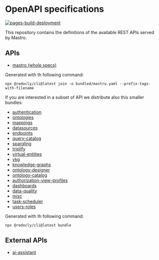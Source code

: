 # OpenAPI specifications
[![pages-build-deployment](https://github.com/obdasystems/swaggers/actions/workflows/pages/pages-build-deployment/badge.svg)](https://github.com/obdasystems/swaggers/actions/workflows/pages/pages-build-deployment)

This repository contains the definitions of the available REST APIs served by Mastro.


## APIs

- [mastro (whole specs)](https://obdasystems.github.io/swaggers/ui/?api=mastro)

Generated with th following command:

```
npx @redocly/cli@latest join -o bundled/mastro.yaml --prefix-tags-with-filename
```

If you are interested in a subset of API we distribute also this smaller bundles:

- [authentication](https://obdasystems.github.io/swaggers/ui/?api=authentication)
- [ontologies](https://obdasystems.github.io/swaggers/ui/?api=ontologies)
- [mappings](https://obdasystems.github.io/swaggers/ui/?api=mappings)
- [datasources](https://obdasystems.github.io/swaggers/ui/?api=datasources)
- [endpoints](https://obdasystems.github.io/swaggers/ui/?api=endpoints)
- [query-catalog](https://obdasystems.github.io/swaggers/ui/?api=query-catalog)
- [sparqling](https://obdasystems.github.io/swaggers/ui/?api=sparqling)
- [triplify](https://obdasystems.github.io/swaggers/ui/?api=triplify)
- [virtual-entities](https://obdasystems.github.io/swaggers/ui/?api=virtual-entities)
- [vkg](https://obdasystems.github.io/swaggers/ui/?api=vkg)
- [knowledge-graphs](https://obdasystems.github.io/swaggers/ui/?api=knowledge-graphs)
- [ontology-designer](https://obdasystems.github.io/swaggers/ui/?api=ontology-designer)
- [ontology-catalog](https://obdasystems.github.io/swaggers/ui/?api=ontology-catalog)
- [authorization-view-profiles](https://obdasystems.github.io/swaggers/ui/?api=authorization-view-profiles)
- [dashboards](https://obdasystems.github.io/swaggers/ui/?api=dashboards)
- [data-quality](https://obdasystems.github.io/swaggers/ui/?api=data-quality)
- [misc](https://obdasystems.github.io/swaggers/ui/?api=misc)
- [task-scheduler](https://obdasystems.github.io/swaggers/ui/?api=task-scheduler)
- [users-roles](https://obdasystems.github.io/swaggers/ui/?api=users-roles)

Generated with th following command:

```
npx @redocly/cli@latest bundle
```

## External APIs

- [ai-assistant](https://obdasystems.github.io/swaggers/ui/?api=ai-assistant)
